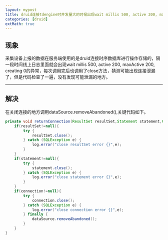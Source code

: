 ```yaml
---
layout: mypost
title: druid连接tdengine时并发量大的时候出现wait millis 500, active 200, maxActive 200, creating 0的问题
categories: [druid]
extMath: true
---
```


## 现象
采集设备上报的数据在服务端使用的是druid连接时序数据库进行操作存储的，隔一段时间线上日志里面就会出现wait millis 500, active 200, maxActive 200, creating 0的异常，每次调用完后也调用了close方法，猜测可能出现连接泄漏了，但是代码检查了一遍，没有发现可能泄漏的地方。

----------
## 解决
在关闭连接的地方调用dataSource.removeAbandoned(),关键代码如下。

~~~java
private void returnConnection(ResultSet resultSet,Statement statement,Connection connection){
	if(resultSet!=null){
		try {
			resultSet.close();
		} catch (SQLException e) {
			log.error("close resultSet error {}",e);
		}
	}
	if(statement!=null){
		try {
			statement.close();
		} catch (SQLException e) {
			log.error("close statement error {}",e);
		}
	}
	if(connection!=null){
		try {
			connection.close();
		} catch (SQLException e) {
			log.error("close connection error {}",e);
		} finally {
			dataSource.removeAbandoned();
		}
	}
}